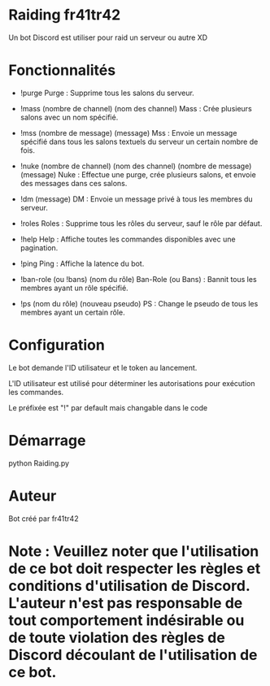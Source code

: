 
# Raiding fr41tr42 # 

Un bot Discord est utiliser pour raid un serveur ou autre XD

# Fonctionnalités

- !purge
Purge : Supprime tous les salons du serveur.

- !mass (nombre de channel) (nom des channel)
Mass : Crée plusieurs salons avec un nom spécifié.

- !mss (nombre de message) (message)
Mss : Envoie un message spécifié dans tous les salons textuels du serveur un certain nombre de fois.


- !nuke (nombre de channel) (nom des channel) (nombre de message) (message)
Nuke : Effectue une purge, crée plusieurs salons, et envoie des messages dans ces salons.


- !dm (message)
DM : Envoie un message privé à tous les membres du serveur.


- !roles
Roles : Supprime tous les rôles du serveur, sauf le rôle par défaut.


- !help
Help : Affiche toutes les commandes disponibles avec une pagination.


- !ping
Ping : Affiche la latence du bot.


- !ban-role (ou !bans) (nom du rôle)
Ban-Role (ou Bans) : Bannit tous les membres ayant un rôle spécifié.


- !ps (nom du rôle) (nouveau pseudo)
PS : Change le pseudo de tous les membres ayant un certain rôle.

# Configuration

Le bot demande l'ID utilisateur et le token au lancement.


L'ID utilisateur est utilisé pour déterminer les autorisations pour exécution les commandes.


Le préfixée est "!" par default mais changable dans le code 

# Démarrage

python Raiding.py

# Auteur

Bot créé par fr41tr42

# Note : Veuillez noter que l'utilisation de ce bot doit respecter les règles et conditions d'utilisation de Discord. L'auteur n'est pas responsable de tout comportement indésirable ou de toute violation des règles de Discord découlant de l'utilisation de ce bot. #